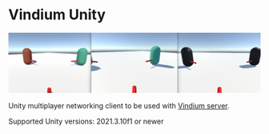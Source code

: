 # Vindium Unity

![Vindium](https://raw.githubusercontent.com/Rikatemu/Vindium-Unity/main/readme_img.gif)

Unity multiplayer networking client to be used with [Vindium server](https://github.com/Rikatemu/Vindium-Server).

Supported Unity versions: 2021.3.10f1 or newer

